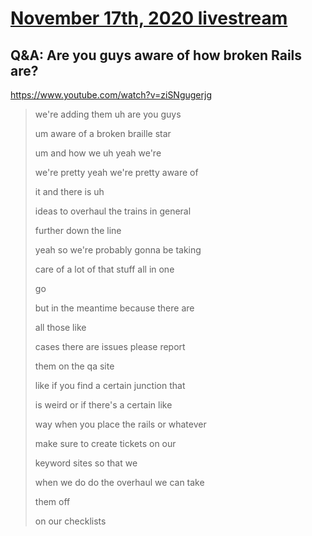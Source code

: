 # [November 17th, 2020 livestream](../2020-11-17.md)
## Q&A: Are you guys aware of how broken Rails are?
https://www.youtube.com/watch?v=ziSNgugerjg
> we're adding them uh are you guys
> 
> um aware of a broken braille star
> 
> um and how we uh yeah we're
> 
> we're pretty yeah we're pretty aware of
> 
> it and there is uh
> 
> ideas to overhaul the trains in general
> 
> further down the line
> 
> yeah so we're probably gonna be taking
> 
> care of a lot of that stuff all in one
> 
> go
> 
> but in the meantime because there are
> 
> all those like
> 
> cases there are issues please report
> 
> them on the qa site
> 
> like if you find a certain junction that
> 
> is weird or if there's a certain like
> 
> way when you place the rails or whatever
> 
> make sure to create tickets on our
> 
> keyword sites so that we
> 
> when we do do the overhaul we can take
> 
> them off
> 
> on our checklists
> 
